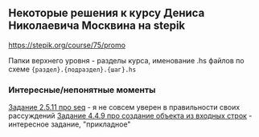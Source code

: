 ## Некоторые решения к курсу Дениса Николаевича Москвина на stepik

https://stepik.org/course/75/promo

Папки верхнего уровня - разделы курса, именование .hs файлов по схеме `{раздел}.{подраздел}.{шаг}.hs`


### Интересные/непонятные моменты

[Задание 2.5.11 про seq](/2.%20Programming%20Basics/2.5.11.hs) - я не совсем уверен в правильности своих рассуждений
[Задание 4.4.9 про создание объекта из входных строк](/4.%20Data%20types/4.4.9.hs) - интересное задание, "прикладное"
